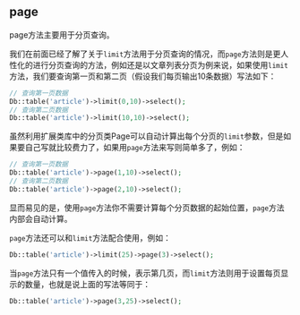 ## page

page方法主要用于分页查询。

我们在前面已经了解了关于`limit`方法用于分页查询的情况，而`page`方法则是更人性化的进行分页查询的方法，例如还是以文章列表分页为例来说，如果使用`limit`方法，我们要查询第一页和第二页（假设我们每页输出10条数据）写法如下：

```php
// 查询第一页数据
Db::table('article')->limit(0,10)->select(); 
// 查询第二页数据
Db::table('article')->limit(10,10)->select(); 
```

虽然利用扩展类库中的分页类Page可以自动计算出每个分页的`limit`参数，但是如果要自己写就比较费力了，如果用`page`方法来写则简单多了，例如：

```php
// 查询第一页数据
Db::table('article')->page(1,10)->select(); 
// 查询第二页数据
Db::table('article')->page(2,10)->select(); 
```

显而易见的是，使用`page`方法你不需要计算每个分页数据的起始位置，`page`方法内部会自动计算。

`page`方法还可以和`limit`方法配合使用，例如：

```php
Db::table('article')->limit(25)->page(3)->select();
```

当`page`方法只有一个值传入的时候，表示第几页，而`limit`方法则用于设置每页显示的数量，也就是说上面的写法等同于：

```php
Db::table('article')->page(3,25)->select(); 
```



